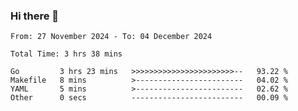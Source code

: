 ### Hi there 👋

<!--
**zhumeme/zhumeme** is a ✨ _special_ ✨ repository because its `README.md` (this file) appears on your GitHub profile.

Here are some ideas to get you started:

- 🔭 I’m currently working on ...
- 🌱 I’m currently learning ...
- 👯 I’m looking to collaborate on ...
- 🤔 I’m looking for help with ...
- 💬 Ask me about ...
- 📫 How to reach me: ...
- 😄 Pronouns: ...
- ⚡ Fun fact: ...
-->

<!--START_SECTION:waka-->

```all_time
From: 27 November 2024 - To: 04 December 2024

Total Time: 3 hrs 38 mins

Go         3 hrs 23 mins   >>>>>>>>>>>>>>>>>>>>>>>--   93.22 %
Makefile   8 mins          >------------------------   04.02 %
YAML       5 mins          >------------------------   02.62 %
Other      0 secs          -------------------------   00.09 %
```

<!--END_SECTION:waka-->

